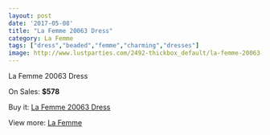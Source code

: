 ```yaml
---
layout: post
date: '2017-05-08'
title: "La Femme 20063 Dress"
category: La Femme
tags: ["dress","beaded","femme","charming","dresses"]
image: http://www.lustparties.com/2492-thickbox_default/la-femme-20063-dress.jpg
---
```

La Femme 20063 Dress

On Sales: **$578**
<a href="https://www.lustparties.com/en/la-femme/806-la-femme-20063-dress.html"><amp-img layout="responsive" width="600" height="600" src="//www.lustparties.com/2492-thickbox_default/la-femme-20063-dress.jpg" alt="La Femme 20063 Dress 0" /></a>
<a href="https://www.lustparties.com/en/la-femme/806-la-femme-20063-dress.html"><amp-img layout="responsive" width="600" height="600" src="//www.lustparties.com/2496-thickbox_default/la-femme-20063-dress.jpg" alt="La Femme 20063 Dress 1" /></a>
<a href="https://www.lustparties.com/en/la-femme/806-la-femme-20063-dress.html"><amp-img layout="responsive" width="600" height="600" src="//www.lustparties.com/2495-thickbox_default/la-femme-20063-dress.jpg" alt="La Femme 20063 Dress 2" /></a>
<a href="https://www.lustparties.com/en/la-femme/806-la-femme-20063-dress.html"><amp-img layout="responsive" width="600" height="600" src="//www.lustparties.com/2494-thickbox_default/la-femme-20063-dress.jpg" alt="La Femme 20063 Dress 3" /></a>
<a href="https://www.lustparties.com/en/la-femme/806-la-femme-20063-dress.html"><amp-img layout="responsive" width="600" height="600" src="//www.lustparties.com/2493-thickbox_default/la-femme-20063-dress.jpg" alt="La Femme 20063 Dress 4" /></a>

Buy it: [La Femme 20063 Dress](https://www.lustparties.com/en/la-femme/806-la-femme-20063-dress.html "La Femme 20063 Dress")

View more: [La Femme](https://www.lustparties.com/en/4-la-femme "La Femme")